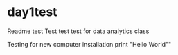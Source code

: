 # day1test
Readme test
Test test test for data analytics class

Testing for new computer installation
print "Hello World""